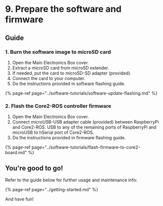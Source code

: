 # 9. Prepare the software and firmware

## Guide

### 1. Burn the software image to microSD card

1. Open the Main Electronics Box cover.
2. Extract a microSD card from microSD extender.
3. If needed, put the card to microSD-SD adapter \(provided\).
4. Connect the card to your computer.
5. Do the instructions provided in software flashing guide.

{% page-ref page="../software-tutorials/software-update-flashing.md" %}

### 2. Flash the Core2-ROS controller firmware

1. Open the Main Electronics Box cover.
2. Connect microUSB-USB adapter cable \(provided\) between RaspberryPi and Core2-ROS. USB to any of the remaining ports of RaspberryPi and microUSB to hSerial port of Core2-ROS.
3. Do the instructions provided in firmware flashing guide.

{% page-ref page="../software-tutorials/flash-firmware-to-core2-board.md" %}

## You're good to go!

Refer to the guide below for further usage and maintenance info:

{% page-ref page="../getting-started.md" %}

And have fun!



